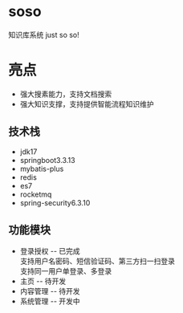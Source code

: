 # soso
  知识库系统 just so so!
# 亮点
* 强大搜素能力，支持文档搜索
* 强大知识支撑，支持提供智能流程知识维护
## 技术栈
* jdk17
* springboot3.3.13
* mybatis-plus
* redis
* es7
* rocketmq
* spring-security6.3.10
## 功能模块
* 登录授权 -- 已完成  
  支持用户名密码、短信验证码、第三方扫一扫登录  
  支持同一用户单登录、多登录  
* 主页  -- 待开发 
* 内容管理 -- 待开发
* 系统管理 -- 开发中


